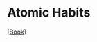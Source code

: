 # Atomic Habits

[[Book]]

[//begin]: # "Autogenerated link references for markdown compatibility"
[book]: book "Book"
[//end]: # "Autogenerated link references"